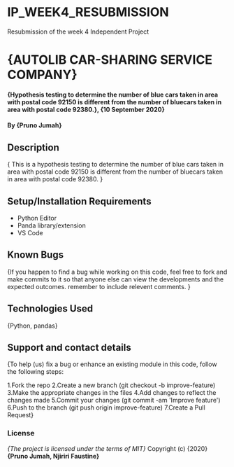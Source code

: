 # IP_WEEK4_RESUBMISSION
Resubmission of the week 4 Independent Project

# {AUTOLIB CAR-SHARING SERVICE COMPANY}

#### {Hypothesis testing to determine the number of blue cars taken in area with postal code 92150 is different from the number of bluecars taken in area with postal code 92380.}, {10 September 2020}
#### By **{Pruno Jumah}**
## Description
{ This is a hypothesis testing to determine the number of blue cars taken in area with postal code 92150 is different from the number of bluecars taken in area with postal code 92380.  }

## Setup/Installation Requirements
* Python Editor
* Panda library/extension
* VS Code

## Known Bugs
{If you happen to find a bug while working on this code, feel free to fork and make commits to it so that anyone else can view the developments and the expected outcomes. remember to include relevent comments. }

## Technologies Used
{Python, pandas}

## Support and contact details
{To help (us) fix a bug or enhance an existing module in this code, follow the following steps:

1.Fork the repo
2.Create a new branch (git checkout -b improve-feature)
3.Make the appropriate changes in the files
4.Add changes to reflect the changes made
5.Commit your changes (git commit -am 'Improve feature')
6.Push to the branch (git push origin improve-feature)
7.Create a Pull Request}

### License
*{The project is licensed under the terms of MIT}*
Copyright (c) {2020} **{Pruno Jumah, Njiriri Faustine}**
